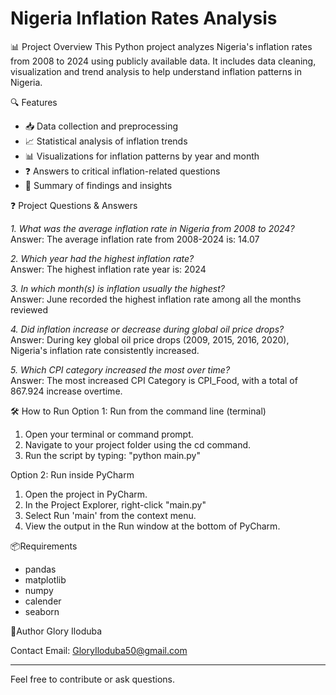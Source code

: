 # Nigeria Inflation Rates Analysis

📊 Project Overview
This Python project analyzes Nigeria's inflation rates from 2008 to 2024 using publicly available data. It includes data cleaning, visualization and trend analysis to help understand inflation patterns in Nigeria.

🔍 Features
- 📥 Data collection and preprocessing
- 📈 Statistical analysis of inflation trends
- 📊 Visualizations for inflation patterns by year and month
- ❓ Answers to critical inflation-related questions
- 🧾 Summary of findings and insights


❓ Project Questions & Answers

*1. What was the average inflation rate in Nigeria from 2008 to 2024?*  
Answer: The average inflation rate from 2008-2024 is: 14.07

*2. Which year had the highest inflation rate?*  
Answer: The highest inflation rate year is: 2024

*3. In which month(s) is inflation usually the highest?*  
Answer: June recorded the highest inflation rate among all the months reviewed

*4. Did inflation increase or decrease during global oil price drops?*  
Answer: During key global oil price drops (2009, 2015, 2016, 2020), Nigeria's inflation rate consistently increased.

*5. Which CPI category increased the most over time?*  
Answer: The most increased CPI Category is CPI_Food, with a total of 867.924 increase overtime.

🛠️ How to Run
Option 1: Run from the command line (terminal)
1. Open your terminal or command prompt.  
2. Navigate to your project folder using the cd command.  
3. Run the script by typing: "python main.py"

Option 2: Run inside PyCharm
1. Open the project in PyCharm.  
2. In the Project Explorer, right-click "main.py"
3. Select Run 'main' from the context menu.
4. View the output in the Run window at the bottom of PyCharm.
   
📦Requirements
- pandas
- matplotlib
- numpy
- calender
- seaborn

👤Author
Glory Iloduba

Contact
Email: GloryIloduba50@gmail.com

---

Feel free to contribute or ask questions.

